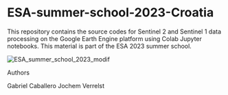 # ESA-summer-school-2023-Croatia
This repository contains the source codes for Sentinel 2 and Sentinel 1 data processing on the Google Earth Engine platform using Colab Jupyter notebooks. This material is part of the ESA 2023 summer school.

![ESA_summer_school_2023_modif](https://github.com/PhD-Gabriel-Caballero/ESA-summer-school-2023-Croatia/assets/92304222/65102dd6-2727-42ab-8c57-1330af65483f)

Authors

Gabriel Caballero
Jochem Verrelst
